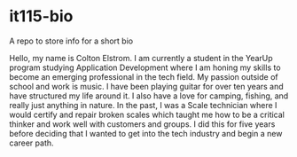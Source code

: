 # it115-bio

A repo to store info for a short bio

Hello, my name is Colton Elstrom. I am currently a student in the YearUp program studying Application Development where I am honing my skills to become an emerging professional in the tech field. My passion outside of school and work is music. I have been playing guitar for over ten years and have structured my life around it. I also have a love for camping, fishing, and really just anything in nature. In the past, I was a Scale technician where I would certify and repair broken scales which taught me how to be a critical thinker and work well with customers and groups. I did this for five years before deciding that I wanted to get into the tech industry and begin a new career path.
